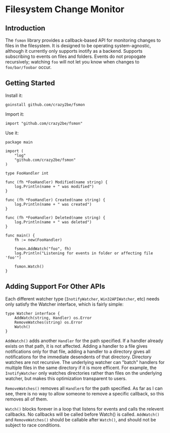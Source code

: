 Filesystem Change Monitor
=========================

Introduction
------------
The `fsmon` library provides a callback-based API for monitoring changes to files in the filesystem. It is designed to be operating system-agnostic, although it currently only supports inotify as a backend. Supports subscribing to events on files and folders. Events do not propogate recursively; watching `foo` will not let you know when changes to `foo/bar/foobar` occur.


Getting Started
---------------
Install it:

	goinstall github.com/crazy2be/fsmon

Import it:

	import "github.com/crazy2be/fsmon"

Use it:

	package main

	import (
		"log"
		"github.com/crazy2be/fsmon"
	)

	type FooHandler int

	func (fh *FooHandler) Modified(name string) {
		log.Println(name + " was modified")
	}

	func (fh *FooHandler) Created(name string) {
		log.Println(name + " was created")
	}

	func (fh *FooHandler) Deleted(name string) {
		log.Println(name + " was deleted")
	}

	func main() {
		fh := new(FooHandler)
		
		fsmon.AddWatch("foo", fh)
		log.Println("Listening for events in folder or affecting file 'foo'")
		
		fsmon.Watch()
	}

Adding Support For Other APIs
-----------------------------
Each different watcher type (`InotifyWatcher`, `Win32APIWatcher`, etc) needs only satisfy the Watcher interface, which is fairly simple:

	type Watcher interface {
		AddWatch(string, Handler) os.Error
		RemoveWatches(string) os.Error
		Watch()
	}

`AddWatch()` adds another `Handler` for the path specified. If a handler already exists on that path, it is not affected. Adding a handler to a file gives notifications only for that file, adding a handler to a directory gives all notifications for the immediate desendents of that directory. Directory watches are not recursive. The underlying watcher can "batch" handlers for multiple files in the same directory if it is more efficent. For example, the `InotifyWatcher` only watches directories rather than files on the underlying watcher, but makes this optimization transparent to users.

`RemoveWatches()` removes all `Handler`s for the path specified. As far as I can see, there is no way to allow someone to remove a specific callback, so this removes all of them.

`Watch()` blocks forever in a loop that listens for events and calls the relevent callbacks. No callbacks will be called before Watch() is called. `AddWatch()` and `RemoveWatches()` should be callable after `Watch()`, and should not be subject to race conditions.